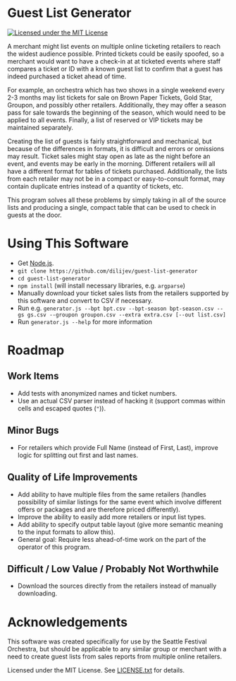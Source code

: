 # Guest List Generator
[![Licensed under the MIT License](https://img.shields.io/badge/License-MIT-blue.svg)](https://github.com/dilijev/guest-list-generator/blob/master/LICENSE.txt)

A merchant might list events on multiple online ticketing retailers to reach the widest audience possible.
Printed tickets could be easily spoofed, so a merchant would want to have a check-in at
at ticketed events where staff compares a ticket or ID with a known guest list
to confirm that a guest has indeed purchased a ticket ahead of time.

For example, an orchestra which has two shows in a single weekend every 2-3 months may list tickets for sale
on Brown Paper Tickets, Gold Star, Groupon, and possibly other retailers.
Additionally, they may offer a season pass for sale towards the beginning of the season,
which would need to be applied to all events.
Finally, a list of reserved or VIP tickets may be maintained separately.

Creating the list of guests is fairly straightforward and mechanical,
but because of the differences in formats, it is difficult and errors or omissions may result.
Ticket sales might stay open as late as the night before an event,
and events may be early in the morning.
Different retailers will all have a different format for tables of tickets purchased.
Additionally, the lists from each retailer may not be in a compact or easy-to-consult format,
may contain duplicate entries instead of a quantity of tickets, etc.

This program solves all these problems by simply taking in all of the source lists and producing a single,
compact table that can be used to check in guests at the door.

# Using This Software

* Get [Node.js](https://nodejs.org/).
* `git clone https://github.com/dilijev/guest-list-generator`
* `cd guest-list-generator`
* `npm install` (will install necessary libraries, e.g. `argparse`)
* Manually download your ticket sales lists from the retailers supported by this software and convert to CSV if necessary.
* Run e.g. `generator.js --bpt bpt.csv --bpt-season bpt-season.csv --gs gs.csv --groupon groupon.csv --extra extra.csv [--out list.csv]`
* Run `generator.js --help` for more information

# Roadmap

## Work Items
* Add tests with anonymized names and ticket numbers.
* Use an actual CSV parser instead of hacking it (support commas within cells and escaped quotes (`"`)).

## Minor Bugs
* For retailers which provide Full Name (instead of First, Last), improve logic for splitting out first and last names.

## Quality of Life Improvements
* Add ability to have multiple files from the same retailers
(handles possibility of similar listings for the same event which involve different offers or packages and are therefore priced differently).
* Improve the ability to easily add more retailers or input list types.
* Add ability to specify output table layout (give more semantic meaning to the input formats to allow this).
* General goal: Require less ahead-of-time work on the part of the operator of this program.

## Difficult / Low Value / Probably Not Worthwhile
* Download the sources directly from the retailers instead of manually downloading.

# Acknowledgements

This software was created specifically for use by the Seattle Festival Orchestra,
but should be applicable to any similar group or merchant with a need to create guest lists from sales reports
from multiple online retailers.

Licensed under the MIT License.
See [LICENSE.txt](https://github.com/dilijev/guest-list-generator/blob/master/LICENSE.txt) for details.
